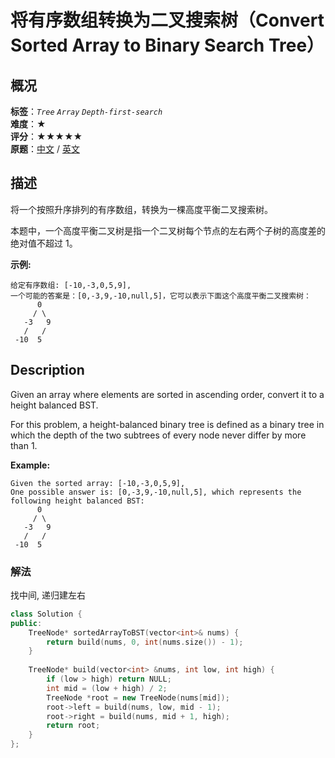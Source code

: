 # 将有序数组转换为二叉搜索树（Convert Sorted Array to Binary Search Tree）
## 概况
**标签**：*`Tree`*  *`Array`*  *`Depth-first-search`*<br>
**难度**：★<br>
**评分**：★★★★★<br>
**原题**：[中文](https://leetcode-cn.com/problems/convert-sorted-array-to-binary-search-tree) / [英文](https://leetcode.com/problems/convert-sorted-array-to-binary-search-tree)

## 描述
将一个按照升序排列的有序数组，转换为一棵高度平衡二叉搜索树。

本题中，一个高度平衡二叉树是指一个二叉树每个节点的左右两个子树的高度差的绝对值不超过 1。

**示例:**
```
给定有序数组: [-10,-3,0,5,9],
一个可能的答案是：[0,-3,9,-10,null,5]，它可以表示下面这个高度平衡二叉搜索树：
      0
     / \
   -3   9
   /   /
 -10  5
```

## Description
Given an array where elements are sorted in ascending order, convert it to a height balanced BST.

For this problem, a height-balanced binary tree is defined as a binary tree in which the depth of the two subtrees of every node never differ by more than 1.

**Example:**
```
Given the sorted array: [-10,-3,0,5,9],
One possible answer is: [0,-3,9,-10,null,5], which represents the following height balanced BST:
      0
     / \
   -3   9
   /   /
 -10  5
```


### 解法
找中间, 递归建左右
```c++
class Solution {
public:
    TreeNode* sortedArrayToBST(vector<int>& nums) {
        return build(nums, 0, int(nums.size()) - 1);
    }
    
    TreeNode* build(vector<int> &nums, int low, int high) {
        if (low > high) return NULL;
        int mid = (low + high) / 2;
        TreeNode *root = new TreeNode(nums[mid]);
        root->left = build(nums, low, mid - 1);
        root->right = build(nums, mid + 1, high);
        return root;
    }
};
```